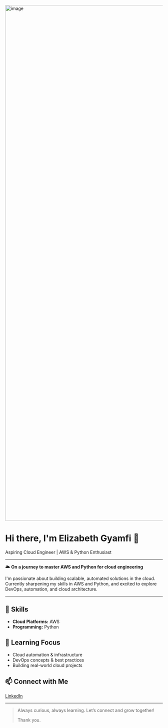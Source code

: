 <img width="2153" height="1650" alt="image" src="https://github.com/user-attachments/assets/914b9db4-ed9e-442f-8516-d57fbeb6032d" />


# Hi there, I'm Elizabeth Gyamfi 👋

Aspiring Cloud Engineer | AWS & Python Enthusiast

---

🌥️ **On a journey to master AWS and Python for cloud engineering**

I'm passionate about building scalable, automated solutions in the cloud. Currently sharpening my skills in AWS and Python, and excited to explore DevOps, automation, and cloud architecture.

---

## 🚀 Skills
- **Cloud Platforms:** AWS
- **Programming:** Python

## 🌱 Learning Focus
- Cloud automation & infrastructure
- DevOps concepts & best practices
- Building real-world cloud projects

## 📫 Connect with Me
[LinkedIn](www.linkedin.com/in/elizabeth-gyamfi-8b3777236)

---

> Always curious, always learning. Let’s connect and grow together!
>
> Thank you.
